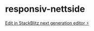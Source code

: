 # responsiv-nettside

[Edit in StackBlitz next generation editor ⚡️](https://stackblitz.com/~/github.com/spacefroggie/responsiv-nettside)